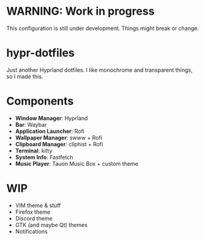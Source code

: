 # WARNING: Work in progress
This configuration is still under development. Things might break or change.

# hypr-dotfiles
Just another Hyprland dotfiles. I like monochrome and transparent things, so I made this.

# Components
- **Window Manager**: Hyprland
- **Bar**: Waybar
- **Application Launcher**: Rofi
- **Wallpaper Manager**: swww + Rofi
- **Clipboard Manager**: cliphist + Rofi
- **Terminal**: kitty
- **System Info**: Fastfetch
- **Music Player**: Tauon Music Box + custom theme

# WIP
- VIM theme & stuff
- Firefox theme
- Discord theme
- GTK (and maybe Qt) themes
- Notifications
